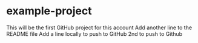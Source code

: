 # example-project
This will be the first GitHub project for this account
Add another line to the README file
Add a line locally to push to GitHub
2nd to push to Github

